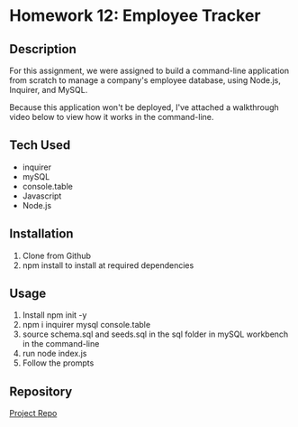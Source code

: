 # Homework 12: Employee Tracker

## Description

For this assignment, we were assigned to build a command-line application from scratch to manage a company's employee database, using Node.js, Inquirer, and MySQL.

Because this application won't be deployed, I've attached a walkthrough video below to view how it works in the command-line.

## Tech Used

- inquirer
-  mySQL
- console.table
- Javascript
- Node.js

## Installation

1. Clone from Github
2. npm install to install at required dependencies

## Usage

1. Install npm init -y
2. npm i inquirer mysql console.table
3. source schema.sql and seeds.sql in the sql folder in mySQL workbench in the command-line
4. run node index.js
5. Follow the prompts

## Repository

[Project Repo](https://github.com/jasonchun7/hw-12-employee-tracker)

